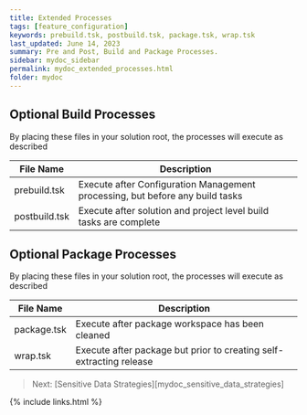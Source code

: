 ```yaml
---
title: Extended Processes
tags: [feature_configuration]
keywords: prebuild.tsk, postbuild.tsk, package.tsk, wrap.tsk
last_updated: June 14, 2023
summary: Pre and Post, Build and Package Processes.
sidebar: mydoc_sidebar
permalink: mydoc_extended_processes.html
folder: mydoc
---
```


## Optional Build Processes

By placing these files in your solution root, the processes will execute as described

File Name | Description
--|--
prebuild.tsk | Execute after Configuration Management processing, but before any build tasks
postbuild.tsk | Execute after solution and project level build tasks are complete

## Optional Package Processes

By placing these files in your solution root, the processes will execute as described

File Name | Description
--|--
package.tsk | Execute after package workspace has been cleaned
wrap.tsk | Execute after package but prior to creating self-extracting release

> Next: [Sensitive Data Strategies][mydoc_sensitive_data_strategies]

{% include links.html %}
